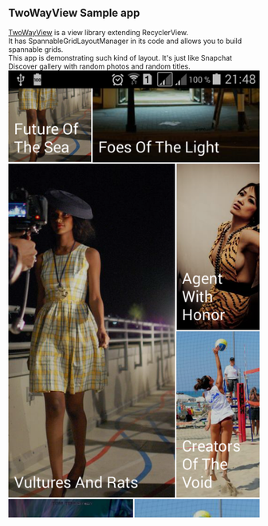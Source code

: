 ## TwoWayView Sample app
[TwoWayView](https://github.com/lucasr/twoway-view) is a view library extending RecyclerView.  
It has SpannableGridLayoutManager in its code and allows you to build spannable grids.  
This app is demonstrating such kind of layout. It's just like Snapchat Discover gallery with random photos and random titles.
![Screenshot](/screenshot.png?raw=true "Screenshot")
